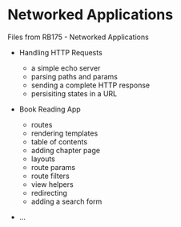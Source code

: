 # Networked Applications
Files from RB175 - Networked Applications

* Handling HTTP Requests
  * a simple echo server
  * parsing paths and params
  * sending a complete HTTP response
  * persisiting states in a URL

* Book Reading App
  * routes
  * rendering templates
  * table of contents
  * adding chapter page
  * layouts
  * route params
  * route filters
  * view helpers
  * redirecting
  * adding a search form
  
* ...
 
